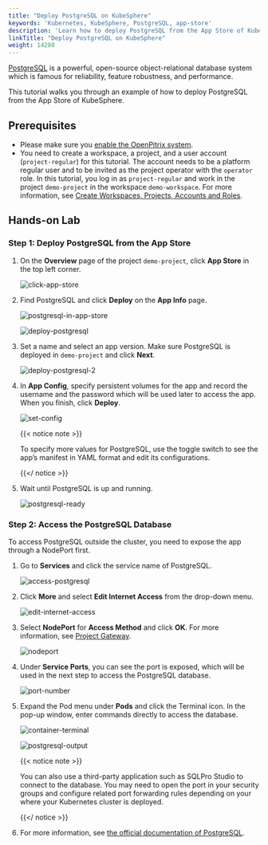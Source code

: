 ```yaml
---
title: "Deploy PostgreSQL on KubeSphere"
keywords: 'Kubernetes, KubeSphere, PostgreSQL, app-store'
description: 'Learn how to deploy PostgreSQL from the App Store of KubeSphere and access its service.'
linkTitle: "Deploy PostgreSQL on KubeSphere"
weight: 14280
---
```


[PostgreSQL](https://www.postgresql.org/) is a powerful, open-source object-relational database system which is famous for reliability, feature robustness, and performance.

This tutorial walks you through an example of how to deploy PostgreSQL from the App Store of KubeSphere.

## Prerequisites

- Please make sure you [enable the OpenPitrix system](../../../pluggable-components/app-store/).
- You need to create a workspace, a project, and a user account (`project-regular`) for this tutorial. The account needs to be a platform regular user and to be invited as the project operator with the `operator` role. In this tutorial, you log in as `project-regular` and work in the project `demo-project` in the workspace `demo-workspace`. For more information, see [Create Workspaces, Projects, Accounts and Roles](../../../quick-start/create-workspace-and-project/).

## Hands-on Lab

### Step 1: Deploy PostgreSQL from the App Store

1. On the **Overview** page of the project `demo-project`, click **App Store** in the top left corner.

   ![click-app-store](/images/docs/appstore/built-in-apps/postgresql-app/click-app-store.jpg)

2. Find PostgreSQL and click **Deploy** on the **App Info** page.

   ![postgresql-in-app-store](/images/docs/appstore/built-in-apps/postgresql-app/postgresql-in-app-store.jpg)

   ![deploy-postgresql](/images/docs/appstore/built-in-apps/postgresql-app/deploy-postgresql.jpg)

3. Set a name and select an app version. Make sure PostgreSQL is deployed in `demo-project` and click **Next**.

   ![deploy-postgresql-2](/images/docs/appstore/built-in-apps/postgresql-app/deploy-postgresql-2.jpg)

4. In **App Config**, specify persistent volumes for the app and record the username and the password which will be used later to access the app. When you finish, click **Deploy**.

   ![set-config](/images/docs/appstore/built-in-apps/postgresql-app/set-config.jpg)

   {{< notice note >}} 

   To specify more values for PostgreSQL, use the toggle switch to see the app’s manifest in YAML format and edit its configurations.

   {{</ notice >}} 

5. Wait until PostgreSQL is up and running.

   ![postgresql-ready](/images/docs/appstore/built-in-apps/postgresql-app/postgresql-ready.jpg)

### Step 2: Access the PostgreSQL Database

To access PostgreSQL outside the cluster, you need to expose the app through a NodePort first.

1. Go to **Services** and click the service name of PostgreSQL.

   ![access-postgresql](/images/docs/appstore/built-in-apps/postgresql-app/access-postgresql.jpg)

2. Click **More** and select **Edit Internet Access** from the drop-down menu.

   ![edit-internet-access](/images/docs/appstore/built-in-apps/postgresql-app/edit-internet-access.jpg)

3. Select **NodePort** for **Access Method** and click **OK**. For more information, see [Project Gateway](../../../project-administration/project-gateway/).

   ![nodeport](/images/docs/appstore/built-in-apps/postgresql-app/nodeport.jpg)

4. Under **Service Ports**, you can see the port is exposed, which will be used in the next step to access the PostgreSQL database.

   ![port-number](/images/docs/appstore/built-in-apps/postgresql-app/port-number.jpg)

5. Expand the Pod menu under **Pods** and click the Terminal icon. In the pop-up window, enter commands directly to access the database.

   ![container-terminal](/images/docs/appstore/built-in-apps/postgresql-app/container-terminal.jpg)

   ![postgresql-output](/images/docs/appstore/built-in-apps/postgresql-app/postgresql-output.jpg)

   {{< notice note >}}

   You can also use a third-party application such as SQLPro Studio to connect to the database. You may need to open the port in your security groups and configure related port forwarding rules depending on your where your Kubernetes cluster is deployed.

   {{</ notice >}} 

6. For more information, see [the official documentation of PostgreSQL](https://www.postgresql.org/docs/).